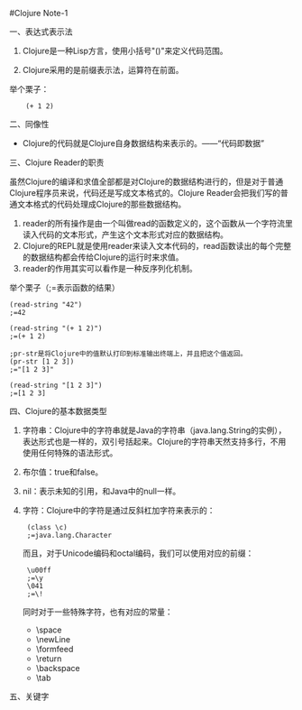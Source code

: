 #Clojure Note-1

一、表达式表示法

1.	Clojure是一种Lisp方言，使用小括号"()"来定义代码范围。

2.	Clojure采用的是前缀表示法，运算符在前面。

举个栗子：
	
		(+ 1 2)
		
二、同像性

+ Clojure的代码就是Clojure自身数据结构来表示的。——“代码即数据”

三、Clojure Reader的职责

  虽然Clojure的编译和求值全部都是对Clojure的数据结构进行的，但是对于普通Clojure程序员来说，代码还是写成文本格式的。Clojure Reader会把我们写的普通文本格式的代码处理成Clojure的那些数据结构。
  
1. reader的所有操作是由一个叫做read的函数定义的，这个函数从一个字符流里读入代码的文本形式，产生这个文本形式对应的数据结构。
2. Clojure的REPL就是使用reader来读入文本代码的，read函数读出的每个完整的数据结构都会传给Clojure的运行时来求值。
3. reader的作用其实可以看作是一种反序列化机制。

举个栗子（;=表示函数的结果）

	(read-string "42")
	;=42
	
	(read-string "(+ 1 2)")
	;=(+ 1 2)
	
	;pr-str是将Clojure中的值默认打印到标准输出终端上，并且把这个值返回。
	(pr-str [1 2 3])
	;="[1 2 3]"
	
	(read-string "[1 2 3]")
	;=[1 2 3]
	
四、Clojure的基本数据类型

1.	字符串：Clojure中的字符串就是Java的字符串（java.lang.String的实例），表达形式也是一样的，双引号括起来。Clojure的字符串天然支持多行，不用使用任何特殊的语法形式。

2. 布尔值：true和false。

3. nil：表示未知的引用，和Java中的null一样。

4. 字符：Clojure中的字符是通过反斜杠加字符来表示的：

		(class \c)
		;=java.lang.Character
	而且，对于Unicode编码和octal编码，我们可以使用对应的前缀：
	
		\u00ff
		;=\y
		\041
		;=\!
   同时对于一些特殊字符，也有对应的常量：
   
	* \space
	* \newLine
	* \formfeed
	* \return
	* \backspace
	* \tab

五、关键字
   
  


